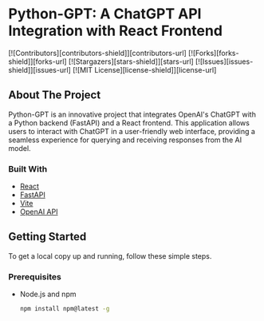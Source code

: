 # Python-GPT: A ChatGPT API Integration with React Frontend

[![Contributors][contributors-shield]][contributors-url]
[![Forks][forks-shield]][forks-url]
[![Stargazers][stars-shield]][stars-url]
[![Issues][issues-shield]][issues-url]
[![MIT License][license-shield]][license-url]

## About The Project

Python-GPT is an innovative project that integrates OpenAI's ChatGPT with a Python backend (FastAPI) and a React frontend. This application allows users to interact with ChatGPT in a user-friendly web interface, providing a seamless experience for querying and receiving responses from the AI model.

### Built With

- [React](https://reactjs.org/)
- [FastAPI](https://fastapi.tiangolo.com/)
- [Vite](https://vitejs.dev/)
- [OpenAI API](https://openai.com/api/)

## Getting Started

To get a local copy up and running, follow these simple steps.

### Prerequisites

- Node.js and npm
  ```sh
  npm install npm@latest -g

  
